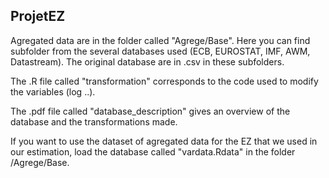 ## ProjetEZ

Agregated data are in the folder called "Agrege/Base". Here you can find subfolder from the several databases used (ECB, EUROSTAT, IMF, AWM, Datastream). The original database are in .csv in these subfolders. 

The .R file called "transformation" corresponds to the code used to modify the variables (log ..). 

The .pdf file called "database_description" gives an overview of the database and the transformations made. 

If you want to use the dataset of agregated data for the EZ that we used in our estimation, load the database called "vardata.Rdata" in the folder /Agrege/Base. 






